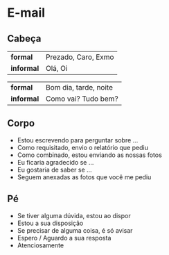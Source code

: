 # E-mail

## Cabeça

|              |                     |
| --           | --                  |
| **formal**   | Prezado, Caro, Exmo |
| **informal** | Olá, Oi             |

|              |                       |
| --           | --                    |
| **formal**   | Bom dia, tarde, noite |
| **informal** | Como vai? Tudo bem?   |

## Corpo

* Estou escrevendo para perguntar sobre ...
* Como requisitado, envio o relatório que pediu
* Como combinado, estou enviando as nossas fotos
* Eu ficaria agradecido se ...
* Eu gostaria de saber se ...
* Seguem anexadas as fotos que você me pediu

## Pé

* Se tiver alguma dúvida, estou ao dispor
* Estou a sua disposição
* Se precisar de alguma coisa, é só avisar
* Espero / Aguardo a sua resposta
* Atenciosamente
